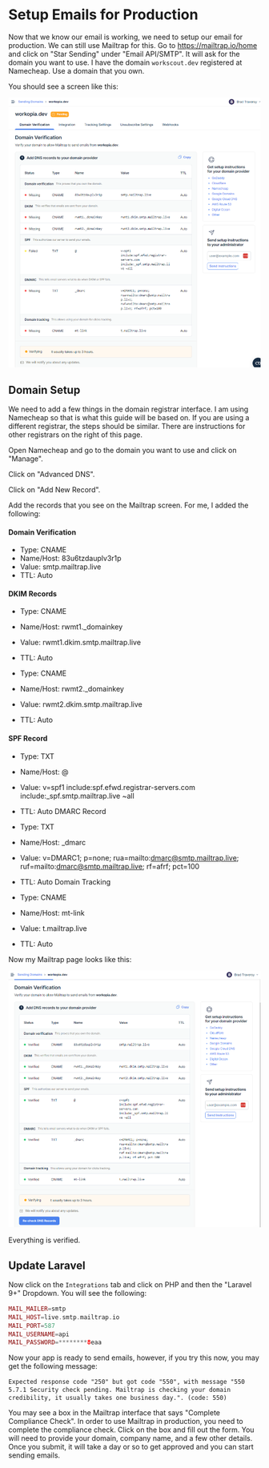 # Setup Emails for Production

Now that we know our email is working, we need to setup our email for production. We can still use Mailtrap for this. Go to https://mailtrap.io/home and click on "Star Sending" under "Email API/SMTP". It will ask for the domain you want to use. I have the domain `workscout.dev` registered at Namecheap. Use a domain that you own.

You should see a screen like this:

<img src="../images/mailtrap.png" />

## Domain Setup

We need to add a few things in the domain registrar interface. I am using Namecheap so that is what this guide will be based on. If you are using a different registrar, the steps should be similar. There are instructions for other registrars on the right of this page.

Open Namecheap and go to the domain you want to use and click on "Manage".

Click on "Advanced DNS".

Click on "Add New Record".

Add the records that you see on the Mailtrap screen. For me, I added the following:

#### Domain Verification

- Type: CNAME
- Name/Host: 83u6tzdauplv3r1p
- Value: smtp.mailtrap.live
- TTL: Auto

#### DKIM Records

- Type: CNAME
- Name/Host: rwmt1.\_domainkey
- Value: rwmt1.dkim.smtp.mailtrap.live
- TTL: Auto

- Type: CNAME
- Name/Host: rwmt2.\_domainkey
- Value: rwmt2.dkim.smtp.mailtrap.live
- TTL: Auto

#### SPF Record

- Type: TXT
- Name/Host: @
- Value: v=spf1 include:spf.efwd.registrar-servers.com include:\_spf.smtp.mailtrap.live ~all
- TTL: Auto
  DMARC Record

- Type: TXT
- Name/Host: \_dmarc
- Value: v=DMARC1; p=none; rua=mailto:dmarc@smtp.mailtrap.live; ruf=mailto:dmarc@smtp.mailtrap.live; rf=afrf; pct=100
- TTL: Auto
  Domain Tracking

- Type: CNAME
- Name/Host: mt-link
- Value: t.mailtrap.live
- TTL: Auto

Now my Mailtrap page looks like this:

<img src="../images/mailtrap2.png" />

Everything is verified.

## Update Laravel

Now click on the `Integrations` tab and click on PHP and then the "Laravel 9+" Dropdown. You will see the following:

```php
MAIL_MAILER=smtp
MAIL_HOST=live.smtp.mailtrap.io
MAIL_PORT=587
MAIL_USERNAME=api
MAIL_PASSWORD=********8eaa
```

Now your app is ready to send emails, however, if you try this now, you may get the following message:

```
Expected response code "250" but got code "550", with message "550 5.7.1 Security check pending. Mailtrap is checking your domain credibility, it usually takes one business day.". (code: 550)
```

You may see a box in the Mailtrap interface that says "Complete Compliance Check". In order to use Mailtrap in production, you need to complete the compliance check. Click on the box and fill out the form. You will need to provide your domain, company name, and a few other details. Once you submit, it will take a day or so to get approved and you can start sending emails.
